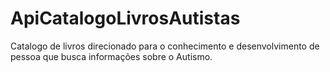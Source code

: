 # ApiCatalogoLivrosAutistas
 Catalogo de livros direcionado para o conhecimento e desenvolvimento de pessoa que busca informações sobre o Autismo.
